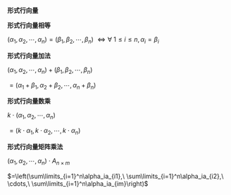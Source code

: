 **形式行向量**  
  
**形式行向量相等**  
  
 $(\alpha_1,\alpha_2,\cdots,\alpha_n)=(\beta_1,\beta_2,\cdots,\beta_n)$  $\Leftrightarrow\forall\ 1\le i\le n,\alpha_i=\beta_i$   
  
**形式行向量加法**  
  
 $(\alpha_1,\alpha_2,\cdots,\alpha_n)+(\beta_1,\beta_2,\cdots,\beta_n)$   
  
 $=(\alpha_1+\beta_1,\alpha_2+\beta_2,\cdots,\alpha_n+\beta_n)$   
  
**形式行向量数乘**  
  
 $k\cdot(\alpha_1,\alpha_2,\cdots,\alpha_n)$   
  
 $=(k\cdot\alpha_1,k\cdot\alpha_2,\cdots,k\cdot\alpha_n)$   
  
**形式行向量矩阵乘法**  
  
 $(\alpha_1,\alpha_2,\cdots,\alpha_n)\cdot A_{n\times m}$   
  
 $=\left(\sum\limits_{i=1}^n\alpha_ia_{i1},\ \sum\limits_{i=1}^n\alpha_ia_{i2},\ \cdots,\ \sum\limits_{i=1}^n\alpha_ia_{im}\right)$   
  
  
  
  
  
  
  
